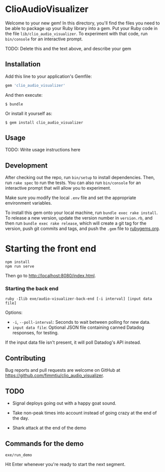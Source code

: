 # ClioAudioVisualizer

Welcome to your new gem! In this directory, you'll find the files you need to be able to package up your Ruby library into a gem. Put your Ruby code in the file `lib/clio_audio_visualizer`. To experiment with that code, run `bin/console` for an interactive prompt.

TODO: Delete this and the text above, and describe your gem

## Installation

Add this line to your application's Gemfile:

```ruby
gem 'clio_audio_visualizer'
```

And then execute:

    $ bundle

Or install it yourself as:

    $ gem install clio_audio_visualizer

## Usage

TODO: Write usage instructions here

## Development

After checking out the repo, run `bin/setup` to install dependencies. Then, run `rake spec` to run the tests. You can also run `bin/console` for an interactive prompt that will allow you to experiment.

Make sure you modify the local `.env` file and set the appropriate environment variables.

To install this gem onto your local machine, run `bundle exec rake install`. To release a new version, update the version number in `version.rb`, and then run `bundle exec rake release`, which will create a git tag for the version, push git commits and tags, and push the `.gem` file to [rubygems.org](https://rubygems.org).

# Starting the front end

```
npm install
npm run serve
```
Then go to [http://localhost:8080/index.html](http://localhost:8080/index.html).


### Starting the back end

```
ruby -Ilib exe/audio-visualizer-back-end [-i interval] [input data file]
```

Options:
* `-i`, `--poll-interval`: Seconds to wait between polling for new data.
* `input data file`: Optional JSON file containing canned Datadog responses, for testing.

If the input data file isn't present, it will poll Datadog's API instead.

## Contributing

Bug reports and pull requests are welcome on GitHub at https://github.com/fimmtiu/clio_audio_visualizer.

## TODO

* Signal deploys going out with a happy goat sound.

* Take non-peak times into account instead of going crazy at the end of the day.

* Shark attack at the end of the demo

## Commands for the demo

```
exe/run_demo
```

Hit Enter whenever you're ready to start the next segment.
